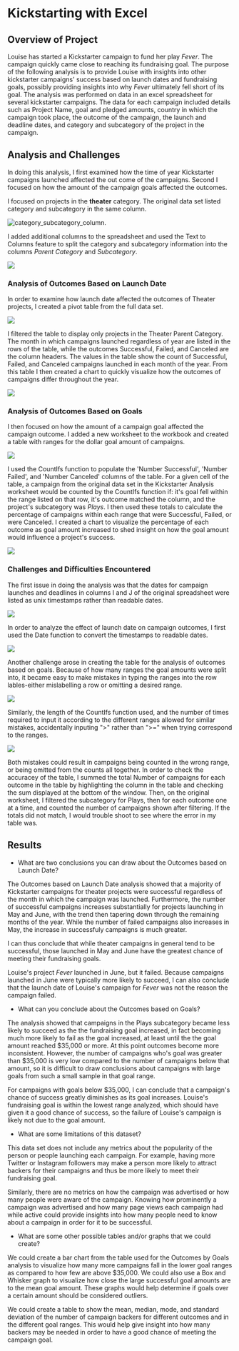 # Kickstarting with Excel

## Overview of Project

Louise has started a Kickstarter campaign to fund her play *Fever*.  The campaign quickly came close to reaching its fundraising goal. The purpose of the following analysis is to provide Louise with insights into other kickstarter campaigns' success based on launch dates and fundraising goals, possibly providing insights into why *Fever* ultimately fell short of its goal.  The analysis was performed on data in an excel spreadsheet for several kickstarter campaigns.  The data for each campaign included details such as Project Name, goal and pledged amounts, country in which the campaign took place, the outcome of the campaign, the launch and deadline dates, and category and subcategory of the project in the campaign.  

## Analysis and Challenges

In doing this analysis, I first examined how the time of year Kickstarter campaigns launched affected the out come of the campaigns.  Second I focused on how the amount of the campaign goals affected the outcomes.  

I focused on projects in the **theater** category.  The original data set listed category and subcategory in the same column. 

![category_subcategory_column](resources/category_subcategory_column.png).  

I added additional columns to the spreadsheet and used the Text to Columns feature to split the category and subcategory information into the columns *Parent Category* and *Subcategory*.  

![](resources/parent_sub_category_split.png)



### Analysis of Outcomes Based on Launch Date

In order to examine how launch date affected the outcomes of Theater projects, I created a pivot table from the full data set. 

![](resources/Pivot_Table.png)

I filtered the table to display only projects in the Theater Parent Category.  The month in which campaigns launched regardless of year are listed in the rows of the table, while the outcomes Successful, Failed, and Canceled are the column headers.  The values in the table show the count of Successful, Failed, and Canceled campaigns launched in each month of the year.  From this table I then created a chart to quickly visualize how the outcomes of campaigns differ throughout the year.  

![](resources/Theater_Outcomes_vs_Launch.png)

### Analysis of Outcomes Based on Goals

I then focused on how the amount of a campaign goal affected the campaign outcome.  I added a new worksheet to the workbook and created a table with ranges for the dollar goal amount of campaigns.  

![](resources/Table_Outcomes_vs_Goals.png)

I used the CountIfs function to populate the 'Number Successful', 'Number Failed', and 'Number Canceled' columns of the table.  For a given cell of the table, a campaign from the original data set in the Kickstarter Analysis worksheet would be counted by the CountIfs function if: it's goal fell within the range listed on that row, it's outcome matched the column, and the project's subcategory was *Plays*.  I then used these totals to calculate the percentage of campaigns within each range that were Successful, Failed, or were Canceled.  I created a chart to visualize the percentage of each outcome as goal amount increased to shed insight on how the goal amount would influence a project's success.

![](resources/Outcomes_vs_Goals.png)


### Challenges and Difficulties Encountered

The first issue in doing the analysis was that the dates for campaign launches and deadlines in columns I and J of the original spreadsheet were listed as unix timestamps rather than readable dates.

![](resources/Date_format.png)  

In order to analyze the effect of launch date on campaign outcomes, I first used the Date function to convert the timestamps to readable dates.

![](resources/Date_format_conversion.png)

Another challenge arose in creating the table for the analysis of outcomes based on goals.  Because of how many ranges the goal amounts were split into, it became easy to make mistakes in typing the ranges into the row lables-either mislabelling a row or omitting a desired range.  

![](resources/Goal_ranges.png)

Similarly, the length of the CountIfs function used, and the number of times required to input it according to the different ranges allowed for similar mistakes, accidentally inputing ">" rather than ">=" when trying correspond to the ranges.  

![](resources/range_formula_excerpt.png)

Both mistakes could result in campaigns being counted in the wrong range, or being omitted from the counts all together.  In order to check the accuracey of the table, I summed the total Number of campaigns for each outcome in the table by highlighting the column in the table and checking the sum displayed at the bottom of the window.  Then, on the original worksheet, I filtered the subcategory for Plays, then for each outcome one at a time, and counted the number of campaigns shown after filtering.  If the totals did not match, I would trouble shoot to see where the error in my table was.

## Results

- What are two conclusions you can draw about the Outcomes based on Launch Date?

The Outcomes based on Launch Date analysis showed that a majority of Kickstarter campaigns for theater projects were successful regardless of the month in which the campaign was launched.  Furthermore, the number of successful campaigns increases substantially for projects launching in May and June, with the trend then tapering down through the remaining months of the year.  While the number of failed campaigns also increases in May, the increase in successfuly campaigns is much greater.  

I can thus conclude that while theater campaigns in general tend to be successful, those launched in May and June have the greatest chance of meeting their fundraising goals.  

Louise's project *Fever* launched in June, but it failed.  Because campaigns launched in June were typically more likely to succeed, I can also conclude that the launch date of Louise's campaign for *Fever* was not the reason the campaign failed.

- What can you conclude about the Outcomes based on Goals?

The analysis showed that campaigns in the Plays subcategory became less likely to succeed as the the fundraising goal increased, in fact becoming much more likely to fail as the goal increased, at least until the the goal amount reached $35,000 or more.  At this point outcomes become more inconsistent.  However, the number of campaigns who's goal was greater than $35,000 is very low compared to the number of campaigns below that amount, so it is difficult to draw conclusions about campaigns with large goals from such a small sample in that goal range.  

For campaigns with goals below $35,000, I can conclude that a campaign's chance of success greatly diminishes as its goal increases.  Louise's fundraising goal is within the lowest range analyzed, which should have given it a good chance of success, so the failure of Louise's campaign is likely not due to the goal amount.

- What are some limitations of this dataset?

This data set does not include any metrics about the popularity of the person or people launching each campaign.  For example, having more Twitter or Instagram followers may make a person more likely to attract backers for their campaigns and thus be more likely to meet their fundraising goal. 

Similarly, there are no metrics on how the campaign was advertised or how many people were aware of the campaign.  Knowing how prominently a campaign was advertised and how many page views each campaign had while active could provide insights into how many people need to know about a campaign in order for it to be successful.

- What are some other possible tables and/or graphs that we could create?

We could create a bar chart from the table used for the Outcomes by Goals analysis to visualize how many more campaigns fall in the lower goal ranges as compared to how few are above $35,000.  We could also use a Box and Whisker graph to visualize how close the large successful goal amounts are to the mean goal amount.  These graphs would help determine if goals over a certain amount should be considered outliers.

We could create a table to show the mean, median, mode, and standard deviation of the number of campaign backers for different outcomes and in the different goal ranges.  This would help give insight into how many backers may be needed in order to have a good chance of meeting the campaign goal.

